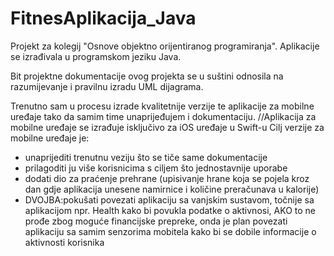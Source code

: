 # FitnesAplikacija_Java
Projekt za kolegij "Osnove objektno orijentiranog programiranja".
Aplikacije se izrađivala u programskom jeziku Java. 

Bit projektne dokumentacije ovog projekta se u suštini odnosila na razumijevanje i pravilnu izradu UML dijagrama. 

Trenutno sam u procesu izrade kvalitetnije verzije te aplikacije za mobilne uređaje tako da samim time unaprijeđujem i dokumentaciju. //Aplikacija za mobilne uređaje se izrađuje isključivo za iOS uređaje u Swift-u
Cilj verzije za mobilne uređaje je:
  - unaprijediti trenutnu veziju što se tiče same dokumentacije
  - prilagoditi ju više korisnicima s ciljem što jednostavnije uporabe
  - dodati dio za praćenje prehrane (upisivanje hrane koja se pojela kroz dan gdje aplikacija unesene namirnice i količine preračunava u kalorije)
  - DVOJBA:pokušati povezati aplikaciju sa vanjskim sustavom, točnije sa aplikacijom npr. Health kako bi povukla podatke o aktivnosi, AKO to ne prođe zbog moguće financijske prepreke, onda je plan povezati aplikaciju sa samim senzorima mobitela kako bi se dobile informacije o aktivnosti korisnika
